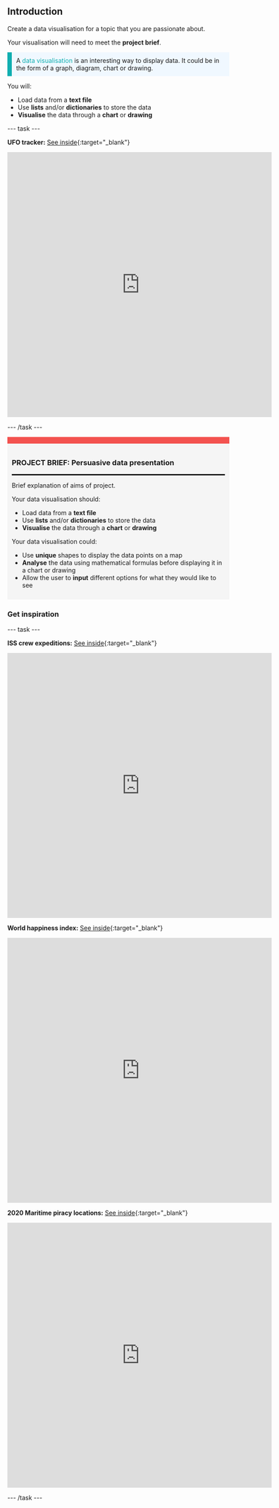 ## Introduction

Create a data visualisation for a topic that you are passionate about. 

Your visualisation will need to meet the **project brief**.

<p style="border-left: solid; border-width:10px; border-color: #0faeb0; background-color: aliceblue; padding: 10px;">
A <span style="color: #0faeb0">data visualisation</span> is an interesting way to display data. It could be in the form of a graph, diagram, chart or drawing.
</p>

You will:
+ Load data from a **text file**
+ Use **lists** and/or **dictionaries** to store the data
+ **Visualise** the data through a **chart** or **drawing**

--- task ---

**UFO tracker:** [See inside](https://trinket.io/python/cb376de667){:target="_blank"}

<div class="trinket">
<iframe src="https://trinket.io/embed/python/cb376de667?outputOnly=true&runOption=run" width="600" height="600" frameborder="0" marginwidth="0" marginheight="0" allowfullscreen></iframe>
</div>

--- /task ---


<div style="border-top: 15px solid #f3524f; background-color: whitesmoke; margin-bottom: 20px; padding: 10px;">

### PROJECT BRIEF: Persuasive data presentation
<hr style="border-top: 2px solid black;">

Brief explanation of aims of project. 

Your data visualisation should:
+ Load data from a **text file**
+ Use **lists** and/or **dictionaries** to store the data
+ **Visualise** the data through a **chart** or **drawing**

Your data visualisation could:
+ Use **unique** shapes to display the data points on a map
+ **Analyse** the data using mathematical formulas before displaying it in a chart or drawing
+ Allow the user to **input** different options for what they would like to see

</div>

### Get inspiration

--- task ---

**ISS crew expeditions:** [See inside](https://trinket.io/python/822033c5b6){:target="_blank"}

<div class="trinket">
<iframe src="https://trinket.io/embed/python/822033c5b6?outputOnly=true&runOption=run" width="600" height="600" frameborder="0" marginwidth="0" marginheight="0" allowfullscreen></iframe>
</div>

**World happiness index:** [See inside](https://trinket.io/python/0507433548){:target="_blank"}

<div class="trinket">
<iframe src="https://trinket.io/embed/python/0507433548?outputOnly=true&runOption=run" width="600" height="600" frameborder="0" marginwidth="0" marginheight="0" allowfullscreen></iframe>
</div>

**2020 Maritime piracy locations:** [See inside](https://trinket.io/python/2164174e96){:target="_blank"}

<div class="trinket">
<iframe src="https://trinket.io/embed/python/2164174e96?outputOnly=true&runOption=run" width="600" height="600" frameborder="0" marginwidth="0" marginheight="0" allowfullscreen></iframe>
</div>

--- /task ---




